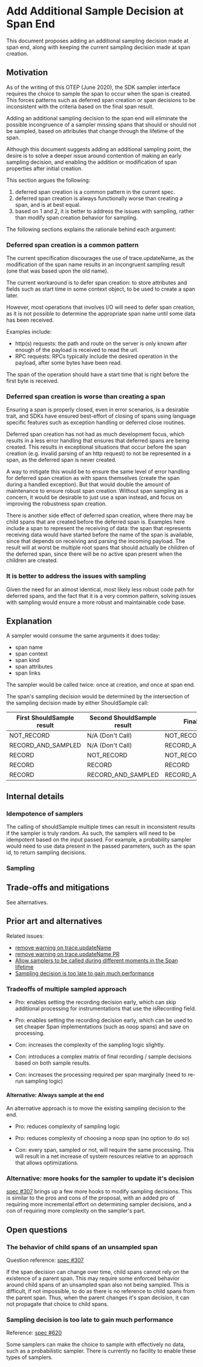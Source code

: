 # Add Additional Sample Decision at Span End

This document proposes adding an additional sampling decision made at span end,
along with keeping the current sampling decision made at span creation.

## Motivation

As of the writing of this OTEP (June 2020), the SDK sampler interface
requires the choice to sample the span to occur when the span is created.
This forces patterns such as deferred span creation or span decisions to be
inconsistent with the criteria based on the final span result.

Adding an additional sampling decision to the span end will eliminate
the possible incongruence of a sampler missing spans that should or should not be
sampled, based on attributes that change through the lifetime of the span.

Although this document suggests adding an additional sampling point, the desire
is to solve a deeper issue around contention of making an early sampling decision,
and enabling the addition or modification of span properties after initial creation.

This section argues the following:

1. deferred span creation is a common pattern in the current spec.
2. deferred span creation is always functionally worse than creating a span,
   and is at best equal.
3. based on 1 and 2, it is better to address the issues with sampling, rather
   than modify span creation behavior for sampling.

The following sections explains the rationale behind each argument:

### Deferred span creation is a common pattern

The current specification discourages the use of trace.updateName, as the
modification of the span name results in an incongruent sampling result (one
that was based upon the old name).

The current workaround is to defer span creation: to store attributes and
fields such as start time in some context object, to be used to create a span
later.

However, most operations that involves I/O will need to defer span creation, as
it is not possible to determine the appropriate span name until some data has
been received.

Examples include:

* http(s) requests: the path and route on the server is only known after enough
  of the payload is received to read the url.
* RPC requests: RPCs typically include the desired operation in the
  payload, after some bytes have been read.

The span of the operation should have a start time that is right before the
first byte is received.

### Deferred span creation is worse than creating a span

Ensuring a span is properly closed, even in error scenarios, is a desirable
trait, and SDKs have ensured best-effort of closing of spans using language
specific features such as exception handling or deferred close routines.

Deferred span creation has not had as much development focus, which results in
a less error handling that ensures that deferred spans are being created. This
results in exceptional situations that occur before the span creation (e.g.
invalid parsing of an http request) to not be represented in a span, as the
deferred span is never created.

A way to mitigate this would be to ensure the same level of error handling
for deferred span creation as with spans themselves (create the span during a
handled exception). But that would double the amount of maintenance to ensure
robust span creation. Without span sampling as a concern, it would be desirable
to just use a span instead, and focus on improving the robustness span creation.

There is another side effect of deferred span creation, where there may be
child spans that are created before the deferred span is. Examples here include
a span to represent the receiving of data: the span that represents receiving data
would have started before the name of the span is available, since that depends
on receiving and parsing the incoming payload. The result will at worst be
multiple root spans that should actually be children of the deferred span, since
there will be no active span present when the children are created.

### It is better to address the issues with sampling

Given the need for an almost identical, most likely less robust code path
for deferred spans, and the fact that it is a very common pattern, solving
issues with sampling would ensure a more robust and maintainable code base.

## Explanation

A sampler would consume the same arguments it does today:

- span name
- span context
- span kind
- span attributes
- span links

The sampler would be called twice: once at creation, and once at span end.

The span's sampling decision would be determined by the intersection of the
sampling decision made by either ShouldSample call:

| First ShouldSample result | Second ShouldSample result | Final Result       |
|---------------------------|----------------------------|--------------------|
| NOT_RECORD                | N/A (Don't Call)           | NOT_RECORD         |
| RECORD_AND_SAMPLED        | N/A (Don't Call)           | RECORD_AND_SAMPLED |
| RECORD                    | NOT_RECORD                 | NOT_RECORD         |
| RECORD                    | RECORD                     | RECORD             |
| RECORD                    | RECORD_AND_SAMPLED         | RECORD_AND_SAMPLED |

## Internal details

### Idempotence of samplers

The calling of shouldSample multiple times can result in inconsistent results
if the sampler is truly random. As such, the samplers will need to be idempotent
based on the input passed. For example, a probability sampler would need to
use data present in the passed parameters, such as the span id, to return sampling
decisions.

### Sampling

## Trade-offs and mitigations

See alternatives.

## Prior art and alternatives

Related issues:

- [remove warning on trace.updateName](https://github.com/open-telemetry/opentelemetry-specification/issues/468)
- [remove warning on trace.updateName PR](https://github.com/open-telemetry/opentelemetry-specification/pull/506)
- [Allow samplers to be called during different moments in the Span lifetime](https://github.com/open-telemetry/opentelemetry-specification/issues/307)
- [Sampling decision is too late to gain much performance](https://github.com/open-telemetry/opentelemetry-specification/issues/620)

### Tradeoffs of multiple sampled approach

- Pro: enables setting the recording decision early, which can skip additional
       processing for instrumentations that use the isRecording field.
- Pro: enables setting the recording decision early, which can be used
       to set cheaper Span implementations (such as noop spans) and save on
       processing.

- Con: increases the complexity of the sampling logic slightly.
- Con: introduces a complex matrix of final recording / sample decisions based
       on both sample results.
- Con: increases the processing required per span marginally (need to re-run sampling logic)

#### Alternative: Always sample at the end

An alternative approach is to move the existing sampling decision to the end.

- Pro: reduces complexity of sampling logic
- Pro: reduces complexity of choosing a noop span (no option to do so)

- Con: every span, sampled or not, will require the same processing. This will
       result in a net increase of system resources relative to an approach that
       allows optimizations.

### Alternative: more hooks for the sampler to update it's decision

[spec #307](https://github.com/open-telemetry/opentelemetry-specification/issues/307) brings up
a few more hooks to modify sampling decisions. This is similar to the pros and
cons of the proposal, with an added pro of requiring more incremental effort
on determining sampler decisions, and a con of requiring more complexity on
the sampler's part.

## Open questions

### The behavior of child spans of an unsampled span

Question reference: [spec #307](https://github.com/open-telemetry/opentelemetry-specification/issues/307#issuecomment-544912240)

If the span decision can change over time, child spans cannot rely on the existence of a parent span. This may require some enforced behavior around child spans of an unsampled span also not being sampled. This is difficult, if not impossible, to do as there is no reference to child spans from the parent span. Thus, when the parent changes it's
span decision, it can not propagate that choice to child spans.

### Sampling decision is too late to gain much performance

Reference: [spec #620](https://github.com/open-telemetry/opentelemetry-specification/issues/620)

Some samplers can make the choice to sample with effectively no data,
such as a probabilistic sampler. There is currently no facility to enable
these types of samplers.
